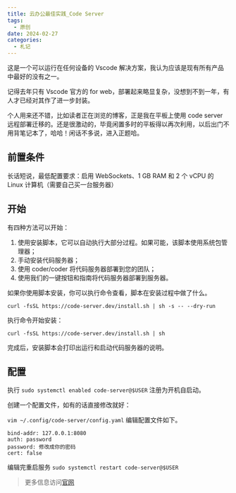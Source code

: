 ```yaml
---
title: 云办公最佳实践_Code Server
tags:
  - 原创
date: 2024-02-27
categories:
  - 札记
---
```


这是一个可以运行在任何设备的 Vscode 解决方案，我认为应该是现有所有产品中最好的没有之一。

记得去年只有 Vscode 官方的 for web，部署起来略显复杂，没想到不到一年，有人才已经对其作了进一步封装。

个人用来还不错，比如读者正在浏览的博客，正是我在平板上使用 code server 远程部署迁移的。还是很激动的，毕竟闲置多时的平板得以再次利用，以后出门不用背笔记本了，哈哈！闲话不多说，进入正题哈。

<!-- more -->

## 前置条件

长话短说，最低配置要求：启用 WebSockets、1 GB RAM 和 2 个 vCPU 的 Linux 计算机（需要自己买一台服务器）

## 开始

有四种方法可以开始：

1. 使用安装脚本，它可以自动执行大部分过程。如果可能，该脚本使用系统包管理器；
2. 手动安装代码服务器；
3. 使用 coder/coder 将代码服务器部署到您的团队；
4. 使用我们的一键按钮和指南将代码服务器部署到服务器。

如果你使用脚本安装，你可以执行命令查看，脚本在安装过程中做了什么。

```shell
curl -fsSL https://code-server.dev/install.sh | sh -s -- --dry-run
```

执行命令开始安装：

```shell
curl -fsSL https://code-server.dev/install.sh | sh
```

完成后，安装脚本会打印出运行和启动代码服务器的说明。

## 配置

执行 `sudo systemctl enabled code-server@$USER` 注册为开机自启动。

创建一个配置文件，如有的话直接修改就好：

`vim ~/.config/code-server/config.yaml` 编辑配置文件如下。

```shell
bind-addr: 127.0.0.1:8080
auth: password
password: 修改成你的密码
cert: false
```

编辑完重启服务 `sudo systemctl restart code-server@$USER`

> 更多信息访问[官网](https://coder.com/docs/code-server/latest)

